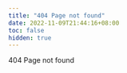 ```yaml
---
title: "404 Page not found"
date: 2022-11-09T21:44:16+08:00
toc: false
hidden: true
---
```

404 Page not found